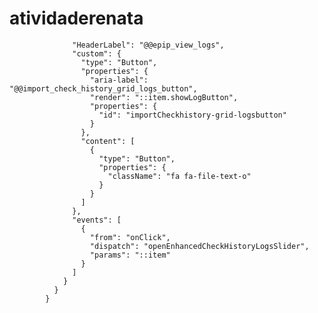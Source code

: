 # atividaderenata

                  "HeaderLabel": "@@epip_view_logs",
                  "custom": {
                    "type": "Button",
                    "properties": {
                      "aria-label": "@@import_check_history_grid_logs_button",
                      "render": "::item.showLogButton",
                      "properties": {
                        "id": "importCheckhistory-grid-logsbutton"
                      }
                    },
                    "content": [
                      {
                        "type": "Button",
                        "properties": {
                          "className": "fa fa-file-text-o"
                        }
                      }
                    ]
                  },
                  "events": [
                    {
                      "from": "onClick",
                      "dispatch": "openEnhancedCheckHistoryLogsSlider",
                      "params": "::item"
                    }
                  ]
                }
              }
            }

